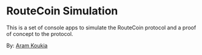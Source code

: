 # RouteCoin Simulation

This is a set of console apps to simulate the RouteCoin protocol and a proof of concept to the protocol.

By: [Aram Koukia](https://koukia.ca) 
